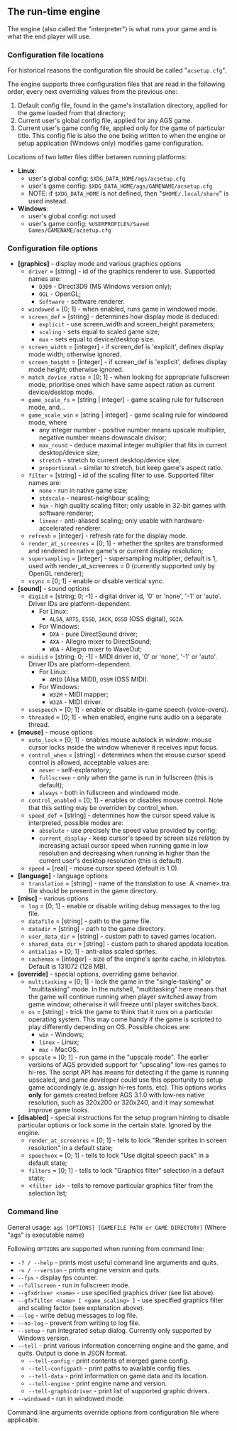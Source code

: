## The run-time engine

The engine (also called the "interpreter") is what runs your game and is
what the end player will use.

### Configuration file locations

For historical reasons the configuration file should be called "`acsetup.cfg`".

The engine supports three configuration files that are read in the following order, every next overriding values from the previous one:
1. Default config file, found in the game's installation directory, applied for the game loaded from that directory;
2. Current user's global config file, applied for any AGS game.
3. Current user's game config file, applied only for the game of particular title. This config file is also the one being written to when the engine or setup application (Windows only) modifies game configuration.

Locations of two latter files differ between running platforms:
  * **Linux**:
    * user's global config: `$XDG_DATA_HOME/ags/acsetup.cfg`
    * user's game config: `$XDG_DATA_HOME/ags/GAMENAME/acsetup.cfg`
    * NOTE: if `$XDG_DATA_HOME` is not defined, then "`$HOME/.local/share`" is used instead.
  * **Windows**:
    * user's global config: not used
    * user's game config: `%USERPROFILE%/Saved Games/GAMENAME/acsetup.cfg`

### Configuration file options

* **\[graphics\]** - display mode and various graphics options
  * `driver` = \[string\] - id of the graphics renderer to use. Supported names are:
    * `D3D9` - Direct3D9 (MS Windows version only);
    * `OGL` - OpenGL;
	* `Software` - software renderer.
  * `windowed` = \[0; 1\] - when enabled, runs game in windowed mode.
  * `screen_def` = \[string\] - determines how display mode is deduced:
    * `explicit` - use screen_width and screen_height parameters;
    * `scaling` - sets equal to scaled game size;
    * `max` - sets equal to device/desktop size.
  * `screen_width` = \[integer\] - if screen_def is 'explicit', defines display mode width; otherwise ignored.
  * `screen_height` = \[integer\] - if screen_def is 'explicit', defines display mode height; otherwise ignored.
  * `match_device_ratio` = \[0; 1\] - when looking for appropriate fullscreen mode, prioritise ones which have same aspect ration as current device/desktop mode.
  * `game_scale_fs` = \[string | integer\] - game scaling rule for fullscreen mode, and...
  * `game_scale_win` = \[string | integer\] - game scaling rule for windowed mode, where
    * any integer number - positive number means upscale multiplier, negative number means downscale divisor;
    * `max_round` - deduce maximal integer multiplier that fits in current desktop/device size;
    * `stretch` - stretch to current desktop/device size;
    * `proportional` - similar to stretch, but keep game's aspect ratio.
  * `filter` = \[string\] - id of the scaling filter to use. Supported filter names are:
    * `none` - run in native game size;
    * `stdscale` - nearest-neighbour scaling;
    * `hqx` - high quality scaling filter; only usable in 32-bit games with software renderer;
    * `linear` - anti-aliased scaling; only usable with hardware-accelerated renderer.
  * `refresh` = \[integer\] - refresh rate for the display mode.
  * `render_at_screenres` = \[0; 1\] - whether the sprites are transformed and rendered in native game's or current display resolution;
  * `supersampling` = \[integer\] - supersampling multiplier, default is 1, used with render_at_screenres = 0 (currently supported only by OpenGL renderer);
  * `vsync` = \[0; 1\] - enable or disable vertical sync.
* **\[sound\]** - sound options
  * `digiid` = \[string; 0; -1\] - digital driver id, '0' or 'none', '-1' or 'auto'. Driver IDs are platform-dependent.
    * For Linux:
	  * `ALSA`, `ARTS`, `ESSD`, `JACK`, `OSSD` (OSS digital), `SGIA`.
	* For Windows:
	  * `DXA` - pure DirectSound driver;
	  * `AXA` - Allegro mixer to DirectSound;
	  * `WOA` - Allegro mixer to WaveOut;
  * `midiid` = \[string; 0; -1\] - MIDI driver id, '0' or 'none', '-1' or 'auto'. Driver IDs are platform-dependent.
    * For Linux:
	  * `AMID` (Alsa MIDI), `OSSM` (OSS MIDI).
    * For Windows:
	  * `W32M` - MIDI mapper;
	  * `W32A` - MIDI driver.
  * `usespeech` = \[0; 1\] - enable or disable in-game speech (voice-overs).
  * `threaded` = \[0; 1\] - when enabled, engine runs audio on a separate thread.
* **\[mouse\]** - mouse options
  * `auto_lock` = \[0; 1\] - enables mouse autolock in window: mouse cursor locks inside the window whenever it receives input focus.
  * `control_when` = \[string\] - determines when the mouse cursor speed control is allowed, acceptable values are:
    * `never` - self-explanatory;
    * `fullscreen` - only when the game is run in fullscreen (this is default);
    * `always` - both in fullscreen and windowed mode.
  * `control_enabled` = \[0; 1\] - enables or disables mouse control. Note that this setting may be overriden by control_when.
  * `speed_def` = \[string\] - determines how the cursor speed value is interpreted, possible modes are:
    * `absolute` - use precisely the speed value provided by config;
    * `current_display` - keep cursor's speed by screen size relation by increasing actual cursor speed when running game in low resolution and decreasing when running in higher than the current user's desktop resolution (this is default).
  * `speed` = \[real\] - mouse cursor speed (default is 1.0).
* **\[language\]** - language options
  * `translation` = \[string\] - name of the translation to use. A \<name\>.tra file should be present in the game directory.
* **\[misc\]** - various options
  * `log` = \[0; 1\] - enable or disable writing debug messages to the log file.
  * `datafile` = \[string\] - path to the game file.
  * `datadir` = \[string\] - path to the game directory.
  * `user_data_dir` = \[string\] - custom path to saved games location.
  * `shared_data_dir` = \[string\] - custom path to shared appdata location.
  * `antialias` = \[0; 1\] - anti-alias scaled sprites.
  * `cachemax` = \[integer\] - size of the engine's sprite cache, in kilobytes. Default is 131072 (128 MB).
* **\[override\]** - special options, overriding game behavior.
  * `multitasking` = \[0; 1\] - lock the game in the "single-tasking" or "multitasking" mode. In the nutshell, "multitasking" here means that the game will continue running when player switched away from game window; otherwise it will freeze until player switches back.
  * `os` = \[string\] - trick the game to think that it runs on a particular operating system. This may come handy if the game is scripted to play differently depending on OS. Possible choices are:
    * `win` - Windows;
    * `linux` - Linux;
    * `mac` - MacOS.
  * `upscale` = \[0; 1\] - run game in the "upscale mode". The earlier versions of AGS provided support for "upscaling" low-res games to hi-res. The script API has means for detecting if the game is running upscaled, and game developer could use this opportunity to setup game accordingly (e.g. assign hi-res fonts, etc). This options works **only** for games created before AGS 3.1.0 with low-res native resolution, such as 320x200 or 320x240, and it may somewhat improve
  game looks.
* **\[disabled\]** - special instructions for the setup program hinting to disable particular options or lock some in the certain state. Ignored by the engine.
  * `render_at_screenres` = \[0; 1\] - tells to lock "Render sprites in screen resolution" in a default state;
  * `speechvox` = \[0; 1\] - tells to lock "Use digital speech pack" in a default state;
  * `filters` = \[0; 1\] - tells to lock "Graphics filter" selection in a default state;
  * \<`filter id`\> - tells to remove particular graphics filter from the selection list;


### Command line

General usage: `ags [OPTIONS] [GAMEFILE PATH or GAME DIRECTORY]`
(Where "ags" is executable name)

Following `OPTIONS` are supported when running from command line:

* `-? / --help` - prints most useful command line arguments and quits.
* `-v / --version` - prints engine version and quits.
* `--fps` - display fps counter.
* `--fullscreen` - run in fullscreen mode.
* `--gfxdriver <name>` - use specified graphics driver (see list above).
* `--gfxfilter <name> [ <game_scaling> ]` - use specified graphics filter and scaling factor (see explanation above).
* `--log` - write debug messages to log file.
* `--no-log` - prevent from writing to log file.
* `--setup` - run integrated setup dialog. Currently only supported by Windows version.
* `--tell` - print various information concerning engine and the game, and quits. Output is done in JSON format.
  * `--tell-config` - print contents of merged game config.
  * `--tell-configpath` - print paths to available config files.
  * `--tell-data` - print information on game data and its location.
  * `--tell-engine` - print engine name and version.
  * `--tell-graphicdriver` - print list of supported graphic drivers.
* `--windowed` - run in windowed mode.


Command line arguments override options from configuration file where applicable.
